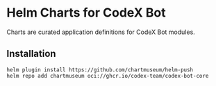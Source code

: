 # Helm Charts for CodeX Bot

Charts are curated application definitions for CodeX Bot modules.

## Installation

```
helm plugin install https://github.com/chartmuseum/helm-push
helm repo add chartmuseum oci://ghcr.io/codex-team/codex-bot-core
```